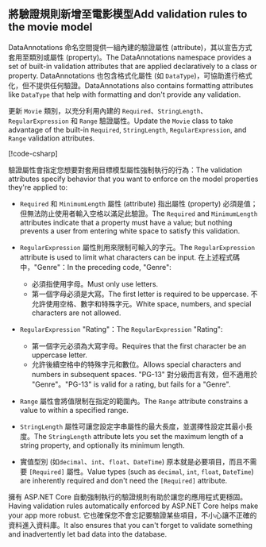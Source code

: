 <!-- USED in RP and MVC tutorial -->

## <a name="add-validation-rules-to-the-movie-model"></a><span data-ttu-id="717e7-101">將驗證規則新增至電影模型</span><span class="sxs-lookup"><span data-stu-id="717e7-101">Add validation rules to the movie model</span></span>

<span data-ttu-id="717e7-102">DataAnnotations 命名空間提供一組內建的驗證屬性 (attribute)，其以宣告方式套用至類別或屬性 (property)。</span><span class="sxs-lookup"><span data-stu-id="717e7-102">The DataAnnotations namespace provides a set of built-in validation attributes that are applied declaratively to a class or property.</span></span> <span data-ttu-id="717e7-103">DataAnnotations 也包含格式化屬性 (如 `DataType`)，可協助進行格式化，但不提供任何驗證。</span><span class="sxs-lookup"><span data-stu-id="717e7-103">DataAnnotations also contains formatting attributes like `DataType` that help with formatting and don't provide any validation.</span></span>

<span data-ttu-id="717e7-104">更新 `Movie` 類別，以充分利用內建的 `Required`、`StringLength`、`RegularExpression` 和 `Range` 驗證屬性。</span><span class="sxs-lookup"><span data-stu-id="717e7-104">Update the `Movie` class to take advantage of the built-in `Required`, `StringLength`, `RegularExpression`, and `Range` validation attributes.</span></span>

[!code-csharp[](~/tutorials/first-mvc-app/start-mvc/sample/MvcMovie22/Models/MovieDateRatingDA.cs?name=snippet1)]

<span data-ttu-id="717e7-105">驗證屬性會指定您想要對套用目標模型屬性強制執行的行為：</span><span class="sxs-lookup"><span data-stu-id="717e7-105">The validation attributes specify behavior that you want to enforce on the model properties they're applied to:</span></span>

* <span data-ttu-id="717e7-106">`Required` 和 `MinimumLength` 屬性 (attribute) 指出屬性 (property) 必須是值；但無法防止使用者輸入空格以滿足此驗證。</span><span class="sxs-lookup"><span data-stu-id="717e7-106">The `Required` and `MinimumLength` attributes indicate that a property must have a value; but nothing prevents a user from entering white space to satisfy this validation.</span></span>
* <span data-ttu-id="717e7-107">`RegularExpression` 屬性則用來限制可輸入的字元。</span><span class="sxs-lookup"><span data-stu-id="717e7-107">The `RegularExpression` attribute is used to limit what characters can be input.</span></span> <span data-ttu-id="717e7-108">在上述程式碼中，"Genre"：</span><span class="sxs-lookup"><span data-stu-id="717e7-108">In the preceding code, "Genre":</span></span>

  * <span data-ttu-id="717e7-109">必須指使用字母。</span><span class="sxs-lookup"><span data-stu-id="717e7-109">Must only use letters.</span></span>
  * <span data-ttu-id="717e7-110">第一個字母必須是大寫。</span><span class="sxs-lookup"><span data-stu-id="717e7-110">The first letter is required to be uppercase.</span></span> <span data-ttu-id="717e7-111">不允許使用空格、數字和特殊字元。</span><span class="sxs-lookup"><span data-stu-id="717e7-111">White space, numbers, and special characters are not allowed.</span></span>

* <span data-ttu-id="717e7-112">`RegularExpression` "Rating"：</span><span class="sxs-lookup"><span data-stu-id="717e7-112">The `RegularExpression` "Rating":</span></span>

  * <span data-ttu-id="717e7-113">第一個字元必須為大寫字母。</span><span class="sxs-lookup"><span data-stu-id="717e7-113">Requires that the first character be an uppercase letter.</span></span>
  * <span data-ttu-id="717e7-114">允許後續空格中的特殊字元和數位。</span><span class="sxs-lookup"><span data-stu-id="717e7-114">Allows special characters and numbers in  subsequent spaces.</span></span> <span data-ttu-id="717e7-115">"PG-13" 對分級而言有效，但不適用於 "Genre"。</span><span class="sxs-lookup"><span data-stu-id="717e7-115">"PG-13" is valid for a rating, but fails for a "Genre".</span></span>

* <span data-ttu-id="717e7-116">`Range` 屬性會將值限制在指定的範圍內。</span><span class="sxs-lookup"><span data-stu-id="717e7-116">The `Range` attribute constrains a value to within a specified range.</span></span>
* <span data-ttu-id="717e7-117">`StringLength` 屬性可讓您設定字串屬性的最大長度，並選擇性設定其最小長度。</span><span class="sxs-lookup"><span data-stu-id="717e7-117">The `StringLength` attribute lets you set the maximum length of a string property, and optionally its minimum length.</span></span>
* <span data-ttu-id="717e7-118">實值型別 (如`decimal`、`int`、`float`、`DateTime`) 原本就是必要項目，而且不需要 `[Required]` 屬性。</span><span class="sxs-lookup"><span data-stu-id="717e7-118">Value types (such as `decimal`, `int`, `float`, `DateTime`) are inherently required and don't need the `[Required]` attribute.</span></span>

<span data-ttu-id="717e7-119">擁有 ASP.NET Core 自動強制執行的驗證規則有助於讓您的應用程式更穩固。</span><span class="sxs-lookup"><span data-stu-id="717e7-119">Having validation rules automatically enforced by ASP.NET Core helps make your app more robust.</span></span> <span data-ttu-id="717e7-120">它也確保您不會忘記要驗證某些項目，不小心讓不正確的資料進入資料庫。</span><span class="sxs-lookup"><span data-stu-id="717e7-120">It also ensures that you can't forget to validate something and inadvertently let bad data into the database.</span></span>

